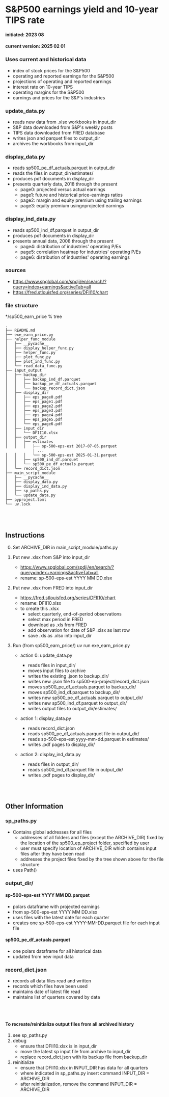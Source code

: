 # S&P500 earnings yield and 10-year TIPS rate
#### initiated:  2023 08
#### current version:  2025 02 01
### Uses current and historical data
- index of stock prices for the S&P500
- operating and reported earnings for the S&P500
- projections of operating and reported earnings
- interest rate on 10-year TIPS
- operating margins for the S&P500
- earnings and prices for the S&P's industries

### update_data.py
- reads new data from .xlsx workbooks in input_dir
- S&P data downloaded from S&P's weekly posts
- TIPS data downloaded from FRED database
- writes json and parquet files to output_dir
- archives the workbooks from input_dir

### display_data.py
- reads sp500_pe_df_actuals.parquet in output_dir
- reads the files in output_dir/estimates/
- produces pdf documents in display_dir
- presents quarterly data, 2018 through the present
    - page0: projected versus actual earnings
    - page1: future and historical price-earnings ratios
    - page2: margin and equity premium using trailing earnings
    - page3: equity premium usingnprojected earnings

### display_ind_data.py
- reads sp500_ind_df.parquet in output_dir
- produces pdf documents in display_dir
- presents annual data, 2008 through the present
    - page4: distribution of industries' operating P/Es
    - page5: correlation heatmap for industries' operating P/Es
    - page6: distribution of industries' operating earnings

### sources
- https://www.spglobal.com/spdji/en/search/?query=index+earnings&activeTab=all
- https://fred.stlouisfed.org/series/DFII10/chart

### file structure
*/sp500_earn_price % tree
```     
.
├── README.md
├── exe_earn_price.py
├── helper_func_module
│   ├── __pycache__
│   ├── display_helper_func.py
│   ├── helper_func.py
│   ├── plot_func.py
│   ├── plot_ind_func.py
│   └── read_data_func.py
├── input_output
│   ├── backup_dir
│   │   ├── backup_ind_df.parquet
│   │   ├── backup_pe_df_actuals.parquet
│   │   └── backup_record_dict.json
│   ├── display_dir
│   │   ├── eps_page0.pdf
│   │   ├── eps_page1.pdf
│   │   ├── eps_page2.pdf
│   │   ├── eps_page3.pdf
│   │   ├── eps_page4.pdf
│   │   ├── eps_page5.pdf
│   │   └── eps_page6.pdf
│   ├── input_dir
│   │   └── DFII10.xlsx
│   ├── output_dir
│   │   ├── estimates
│   │   │   ├── sp-500-eps-est 2017-07-05.parquet
            | ...
│   │   │   └── sp-500-eps-est 2025-01-31.parquet
│   │   ├── sp500_ind_df.parquet
│   │   └── sp500_pe_df_actuals.parquet
│   └── record_dict.json
├── main_script_module
│   ├── __pycache__
│   ├── display_data.py
│   ├── display_ind_data.py
│   ├── sp_paths.py
│   └── update_data.py
├── pyproject.toml
└── uv.lock
```
<br>
<br>

## Instructions
0. Set ARCHIVE_DIR in main_script_module/paths.py

1. Put new .xlsx from S&P into input_dir
    - https://www.spglobal.com/spdji/en/search/?query=index+earnings&activeTab=all
    - rename: sp-500-eps-est YYYY MM DD.xlsx
    
2. Put new .xlsx from FRED into input_dir
    - https://fred.stlouisfed.org/series/DFII10/chart
    - rename: DFII10.xlsx
    - to create this .xlsx
        - select quarterly, end-of-period observations
        - select max period in FRED
        - download as .xls from FRED
        - add observation for date of S&P .xlsx as last row
        - save .xls as .xlsx into input_dir

3. Run (from sp500_earn_price/) uv run exe_earn_price.py

    - action 0: update_data.py
        - reads files in input_dir/
        - moves input files to archive
        - writes the existing .json to backup_dir/
        - writes new .json file to sp500-ep-project/record_dict.json
        - moves sp500_pe_df_actuals.parquet to backup_dir/
        - moves sp500_ind_df.parquet to backup_dir/
        - writes new sp500_pe_df_actuals.parquet to output_dir/
        - writes new sp500_ind_df.parquet to output_dir/
        - writes output files to output_dir/estimates/

    - action 1: display_data.py
        - reads record_dict.json
        - reads sp500_pe_df_actuals.parquet file in output_dir/
        - reads sp-500-eps-est yyyy-mm-dd.parquet in estimates/
        - writes .pdf pages to display_dir/

    - action 2: display_ind_data.py
        - reads files in output_dir/
        - reads sp500_ind_df.parquet file in output_dir/
        - writes .pdf pages to display_dir/
<br>
<br>

## Other Information
### sp_paths.py
-  Contains global addresses for all files
    - addresses of all folders and files (except the ARCHIVE_DIR) fixed by the location of the sp500_ep_project folder, specified by user
    - user must specify location of ARCHIVE_DIR which contains input files after they have been read
    - addresses the project files fixed by the tree shown above for the file structure
- uses Path()

### output_dir/
#### sp-500-eps-est YYYY MM DD.parquet
- polars dataframe with projected earnings
- from sp-500-eps-est YYYY MM DD.xlsx
- uses files with the latest date for each quarter
- creates one sp-500-eps-est YYYY-MM-DD.parquet file for each input file

#### sp500_pe_df_actuals.parquet
- one polars dataframe for all historical data
- updated from new input data
### record_dict.json
- records all data files read and written
- records which files have been used
- maintains date of latest file read
- maintains list of quarters covered by data
<br>
<br>

#### To recreate/reinitialize output files from all archived history
1. see sp_paths.py
2. debug
    - ensure that DFII10.xlsx is in input_dir
    - move the latest sp input file from archive to input_dir
    - replace record_dict.json with its backup file from backup_dir
3. reinitialize
    - ensure that DFII10.xlsx in INPUT_DIR has data for all quarters
    - where indicated in sp_paths.py insert command INPUT_DIR = ARCHIVE_DIR
    - after reinitialization, remove the command INPUT_DIR = ARCHIVE_DIR
